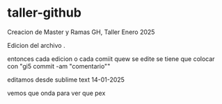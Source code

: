 # taller-github
Creacion de Master y Ramas GH, Taller Enero 2025

Edicion del archivo .

entonces cada edicion o cada comiit quew se edite se tiene que colocar con "gi5 commit -am "comentario""


 editamos desde sublime text 14-01-2025


 vemos que onda para ver que pex